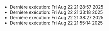 - Dernière exécution: Fri Aug 22 21:28:57     2025
- Dernière exécution: Fri Aug 22 21:33:18     2025
- Dernière exécution: Fri Aug 22 21:38:27     2025
- Dernière exécution: Fri Aug 22 21:55:14     2025
